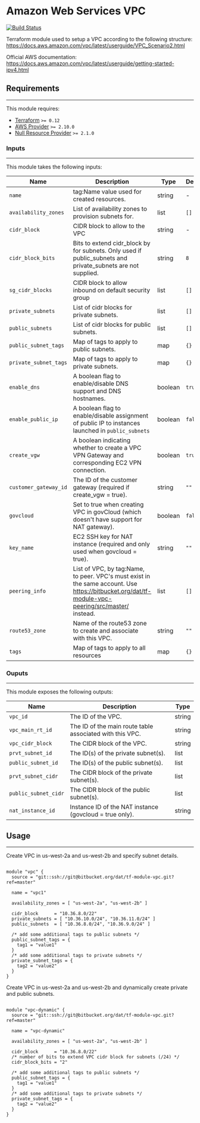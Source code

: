 # Amazon Web Services VPC

[![Build Status](http://jenkins.dat.com/buildStatus/icon?job=DevOps/Terraform/Modules/tf-module-vpc/master)](http://jenkins.services.dat.internal/job/DevOps/job/Terraform/job/Modules/job/tf-module-vpc/)

Terraform module used to setup a VPC according to the following structure: https://docs.aws.amazon.com/vpc/latest/userguide/VPC_Scenario2.html

Official AWS documentation: https://docs.aws.amazon.com/vpc/latest/userguide/getting-started-ipv4.html

## Requirements
- - - -

This module requires:

   -  [Terraform](https://github.com/hashicorp/terraform) `>= 0.12`
   -  [AWS Provider](https://github.com/terraform-providers/terraform-provider-aws) `>= 2.10.0`
   -  [Null Resource Provider](https://github.com/terraform-providers/terraform-provider-null) `>= 2.1.0`

### Inputs
- - - -

This module takes the following inputs:

  Name                 | Description   | Type          | Default
  -------------------- | ------------- | ------------- | -------------
  `name`               | tag:Name value used for created resources. | string | -
  `availability_zones` | List of availability zones to provision subnets for. | list | `[]`
  `cidr_block`         | CIDR block to allow to the VPC | string | -
  `cidr_block_bits`    | Bits to extend cidr_block by for subnets. Only used if public_subnets and private_subnets are not supplied. | string | `8`
  `sg_cidr_blocks`     | CIDR block to allow inbound on default security group | list | `[]`
  `private_subnets`    | List of cidr blocks for private subnets. | list | `[]`
  `public_subnets`     | List of cidr blocks for public subnets. | list | `[]`
  `public_subnet_tags` | Map of tags to apply to public subnets. | map | `{}`
  `private_subnet_tags` | Map of tags to apply to private subnets. | map | `{}`
  `enable_dns` | A boolean flag to enable/disable DNS support and DNS hostnames. | boolean | `true`
  `enable_public_ip` | A boolean flag to enable/disable assignment of public IP to instances launched in `public_subnets` | boolean | `false`
  `create_vgw` | A boolean indicating whether to create a VPC VPN Gateway and corresponding EC2 VPN connection. | boolean | `true`
  `customer_gateway_id` | The ID of the customer gateway (required if create_vgw = true). | string | `""`
  `govcloud` | Set to true when creating VPC in govCloud (which doesn't have support for NAT gateway). | boolean | `false`
  `key_name` | EC2 SSH key for NAT instance (required and only used when govcloud = true). | string | `""`
  `peering_info` | List of VPC, by tag:Name, to peer. VPC's must exist in the same account. Use https://bitbucket.org/dat/tf-module-vpc-peering/src/master/ instead. | list | `[]`
  `route53_zone` | Name of the route53 zone to create and associate with this VPC. | string | `""`
  `tags`               | Map of tags to apply to all resources | map | `{}`

### Ouputs
- - - -

This module exposes the following outputs:

  Name          | Description   | Type
  ------------- | ------------- | -------------
  `vpc_id` | The ID of the VPC. | string
  `vpc_main_rt_id` | The ID of the main route table associated with this VPC. | string
  `vpc_cidr_block` | The CIDR block of the VPC. | string
  `prvt_subnet_id` | The ID(s) of the private subnet(s). | list
  `public_subnet_id` | The ID(s) of the public subnet(s). | list
  `prvt_subnet_cidr` | The CIDR block of the private subnet(s). | list
  `public_subnet_cidr` | The CIDR block of the public subnet(s). | list
  `nat_instance_id`    | Instance ID of the NAT instance (govcloud = true only). | string


## Usage
- - - -

Create VPC in us-west-2a and us-west-2b and specify subnet details.

```hcl

module "vpc" {
  source = "git::ssh://git@bitbucket.org/dat/tf-module-vpc.git?ref=master"

  name = "vpc1"

  availability_zones = [ "us-west-2a", "us-west-2b" ]

  cidr_block      = "10.36.8.0/22"
  private_subnets = [ "10.36.10.0/24", "10.36.11.0/24" ]
  public_subnets  = [ "10.36.8.0/24", "10.36.9.0/24" ]

  /* add some additional tags to public subnets */
  public_subnet_tags = {
    tag1 = "value1"
  }
  /* add some additional tags to private subnets */
  private_subnet_tags = {
    tag2 = "value2"
  }
}

```

Create VPC in us-west-2a and us-west-2b and dynamically create private and public subnets.

```hcl

module "vpc-dynamic" {
  source = "git::ssh://git@bitbucket.org/dat/tf-module-vpc.git?ref=master"

  name = "vpc-dynamic"

  availability_zones = [ "us-west-2a", "us-west-2b" ]

  cidr_block      = "10.36.8.0/22"
  /* number of bits to extend VPC cidr block for subnets (/24) */
  cidr_block_bits = "2"

  /* add some additional tags to public subnets */
  public_subnet_tags = {
    tag1 = "value1"
  }
  /* add some additional tags to private subnets */
  private_subnet_tags = {
    tag2 = "value2"
  }
}

```
